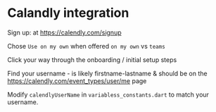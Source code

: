 # Calandly integration

Sign up: at https://calendly.com/signup

Chose `Use on my own` when offered `on my own` vs `teams`

Click your way through the onboarding / initial setup steps

Find your username - is likely firstname-lastname & should be on the https://calendly.com/event_types/user/me page

Modify `calendlyUserName` in `variabless_constants.dart` to match your username.
